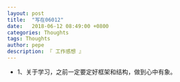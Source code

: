 ```yaml
---
layout: post
title:  "写在06012"
date:   2018-06-12 08:49:00 +0800
categories: Thoughts
tags: Thoughts
author: pepe
description: 『 工作感想 』
---
```


* 1、关于学习，之前一定要定好框架和结构，做到心中有象。

